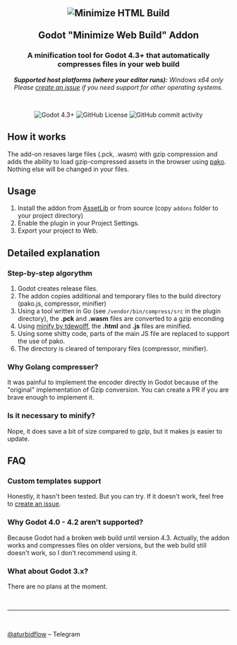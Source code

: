<br />
<br />

<h2 align="center">
    <img alt="Minimize HTML Build" src="https://raw.githubusercontent.com/markushevpro/godot-minimize-html-build/refs/heads/master/assets/icon.png" />
    <br/>
    <br/>
    Godot "Minimize Web Build" Addon
  <br/>
</h2>

<h3 align="center">
    A minification tool for Godot 4.3+ that automatically compresses files in your web build
</h3>

<p align="center">
    <i><b>Supported host platforms (where your editor runs):</b> Windows x64 only</i>
    <br/>
    <i>Please <a href="https://github.com/markushevpro/godot-minimize-html-build/issues/new">create an issue</a> if you need support for other operating systems.</i>
</p>


<br />

<p align="center">
    <img alt="Godot 4.3+" src="https://img.shields.io/badge/Godot-4.3+-blue" />
    <img alt="GitHub License" src="https://img.shields.io/github/license/markushevpro/godot-minimize-html-build" />
    <img alt="GitHub commit activity" src="https://img.shields.io/github/commit-activity/t/markushevpro/godot-minimize-html-build" />
</p>

## How it works
The add-on resaves large files (.pck, .wasm) with gzip compression and adds the ability to load gzip-compressed assets in the browser using [pako](https://github.com/nodeca/pako). Nothing else will be changed in your files.

## Usage
1. Install the addon from [AssetLib](https://godotengine.org/asset-library/asset/3862) or from source (copy `addons` folder to your project directory)
2. Enable the plugin in your Project Settings.
3. Export your project to Web.

## Detailed explanation

### Step-by-step algorythm
1. Godot creates release files.
2. The addon copies additional and temporary files to the build directory (pako.js, compressor, minifier)
3. Using a tool written in Go (see `/vendor/bin/compress/src` in the plugin directory), the **.pck** and **.wasm** files are converted to a gzip enconding
4. Using [minify by tdewolff](https://github.com/tdewolff/minify), the **.html** and **.js** files are minified. 
5. Using some shitty code, parts of the main JS file are replaced to support the use of pako.
6. The directory is cleared of temporary files (compressor, minifier).

### Why Golang compresser?
It was painful to implement the encoder directly in Godot because of the "original" implementation of Gzip conversion. You can create a PR if you are brave enough to implement it.

### Is it necessary to minify?
Nope, it does save a bit of size compared to gzip, but it makes js easier to update.

## FAQ

### Custom templates support
Honestly, it hasn't been tested. But you can try. If it doesn't work, feel free to [create an issue](https://github.com/markushevpro/godot-minimize-html-build/issues/new).

### Why Godot 4.0 - 4.2 aren't supported?
Because Godot had a broken web build until version 4.3. Actually, the addon works and compresses files on older versions, but the web build still doesn't work, so I don't recommend using it.

### What about Godot 3.x?
There are no plans at the moment.

<br/>
<hr />
<br/>

[@aturbidflow](https://t.me/aturbidflow) – Telegram